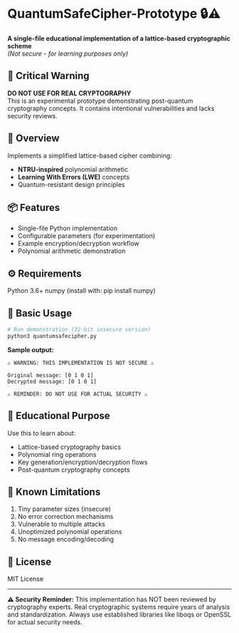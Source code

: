 # QuantumSafeCipher-Prototype 🔒⚠️

**A single-file educational implementation of a lattice-based cryptographic scheme**  
_(Not secure - for learning purposes only)_

## 🚨 Critical Warning

**DO NOT USE FOR REAL CRYPTOGRAPHY**  
This is an experimental prototype demonstrating post-quantum cryptography concepts. It contains intentional vulnerabilities and lacks security reviews.

## 📖 Overview

Implements a simplified lattice-based cipher combining:

- **NTRU-inspired** polynomial arithmetic
- **Learning With Errors (LWE)** concepts
- Quantum-resistant design principles

## 📦 Features

- Single-file Python implementation
- Configurable parameters (for experimentation)
- Example encryption/decryption workflow
- Polynomial arithmetic demonstration

## ⚙️ Requirements

Python 3.6+
numpy (install with: pip install numpy)

## 🧪 Basic Usage

```bash
# Run demonstration (32-bit insecure version)
python3 quantumsafecipher.py
```

**Sample output:**

```text
⚠️ WARNING: THIS IMPLEMENTATION IS NOT SECURE ⚠️

Original message: [0 1 0 1]
Decrypted message: [0 1 0 1]

⚠️ REMINDER: DO NOT USE FOR ACTUAL SECURITY ⚠️
```

## 🔬 Educational Purpose

Use this to learn about:

- Lattice-based cryptography basics
- Polynomial ring operations
- Key generation/encryption/decryption flows
- Post-quantum cryptography concepts

## 🛑 Known Limitations

1. Tiny parameter sizes (insecure)
2. No error correction mechanisms
3. Vulnerable to multiple attacks
4. Unoptimized polynomial operations
5. No message encoding/decoding

## 📜 License

MIT License

---

**⚠️ Security Reminder:** This implementation has NOT been reviewed by cryptography experts. Real cryptographic systems require years of analysis and standardization. Always use established libraries like liboqs or OpenSSL for actual security needs.
